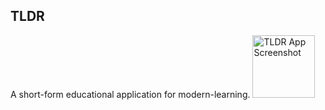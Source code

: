 ## TLDR 
A short-form educational application for modern-learning. 
<img src="https://github.com/user-attachments/assets/bfcfb14a-20e2-414e-abd6-ea66eaebabc1" width="100" alt="TLDR App Screenshot">
